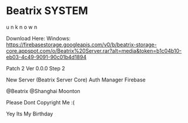 # Beatrix SYSTEM
u n k n o w n

Download Here:
Windows: https://firebasestorage.googleapis.com/v0/b/beatrix-storage-core.appspot.com/o/Beatrix%20Server.rar?alt=media&token=b1c04b10-eb03-4c49-9091-90c01b4d1894

Patch 2
Ver 0.0.0 Step 2

New Server (Beatrix Server Core)
Auth Manager Firebase


@Beatrix
@Shanghai Moonton

Please Dont Copyright Me :(


Yey Its My Birthday
